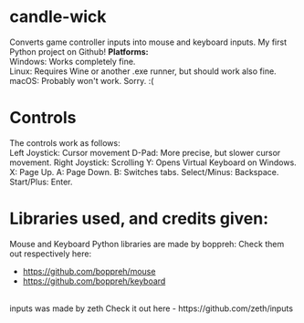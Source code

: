 # candle-wick
Converts game controller inputs into mouse and keyboard inputs. My first Python project on Github!
**Platforms:**
<br>
Windows: Works completely fine.
<br>
Linux: Requires Wine or another .exe runner, but should work also fine.
<br>
macOS: Probably won't work. Sorry. :(
# Controls
The controls work as follows:
<br>
Left Joystick: Cursor movement
D-Pad: More precise, but slower cursor movement.
Right Joystick: Scrolling
Y: Opens Virtual Keyboard on Windows.
X: Page Up.
A: Page Down.
B: Switches tabs.
Select/Minus: Backspace.
Start/Plus: Enter.
# Libraries used, and credits given:
Mouse and Keyboard Python libraries are made by boppreh:
Check them out respectively here:
- https://github.com/boppreh/mouse
- https://github.com/boppreh/keyboard
<br>
inputs was made by zeth
Check it out here
- https://github.com/zeth/inputs

